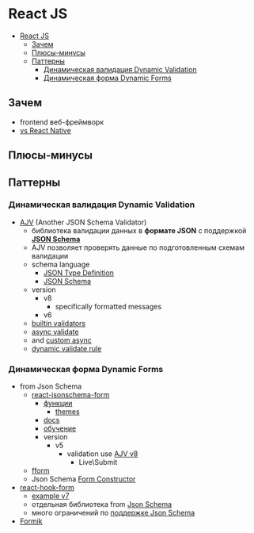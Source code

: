 # React JS

- [React JS](#react-js)
  - [Зачем](#зачем)
  - [Плюсы-минусы](#плюсы-минусы)
  - [Паттерны](#паттерны)
    - [Динамическая валидация Dynamic Validation](#динамическая-валидация-dynamic-validation)
    - [Динамическая форма Dynamic Forms](#динамическая-форма-dynamic-forms)

## Зачем

- frontend веб-фреймворк
- [vs React Native](../mobile/react.native.md#vs-react)

## Плюсы-минусы

## Паттерны

### Динамическая валидация Dynamic Validation

- [AJV](https://ajv.js.org/) (Another JSON Schema Validator)
  - библиотека валидации данных в __формате JSON__ с поддержкой [__JSON Schema__](../../api/jsonschema.md)
  - AJV позволяет проверять данные по подготовленным схемам валидации
  - schema language
    - [JSON Type Definition](https://ajv.js.org/guide/schema-language.html#json-type-definition)
    - [JSON Schema](https://ajv.js.org/guide/schema-language.html#json-schema)
  - version
    - v8
      - specifically formatted messages
    - v6
  - [builtin validators]()
  - [async validate](https://ajv.js.org/guide/async-validation.html) 
  - and [custom async](t)
  - [dynamic validate rule](t)

### Динамическая форма Dynamic Forms

- from Json Schema
  - [react-jsonschema-form](https://rjsf-team.github.io/react-jsonschema-form/)
    - [функции](https://github.com/rjsf-team/react-jsonschema-form)
      - [themes](https://rjsf-team.github.io/react-jsonschema-form/docs/usage/themes/)
    - [docs](https://rjsf-team.github.io/react-jsonschema-form/docs/)
    - [обучение](https://habr.com/ru/companies/otus/articles/829326/)
    - version
      - v5
        - validation use [AJV v8](https://rjsf-team.github.io/react-jsonschema-form/docs/usage/validation)
          - Live\Submit
  - [fform](https://habr.com/ru/articles/466179/)
  - Json Schema [Form Constructor](https://wtnm.github.io/fform-constructor/index.html)
- [react-hook-form](https://react-hook-form.com/)
	- [example v7](https://github.com/react-hook-form/react-hook-form/tree/master/examples)
	- отдельная библиотека from [Json Schema](https://github.com/vtex/react-hook-form-jsonschema)
  	- много ограничений по [поддержке Json Schema](https://github.com/vtex/react-hook-form-jsonschema?tab=readme-ov-file#supported-json-schema-keywords)
- [Formik](https://reactjsexample.com/example-for-a-lightweight-react-json-form-builder/)
